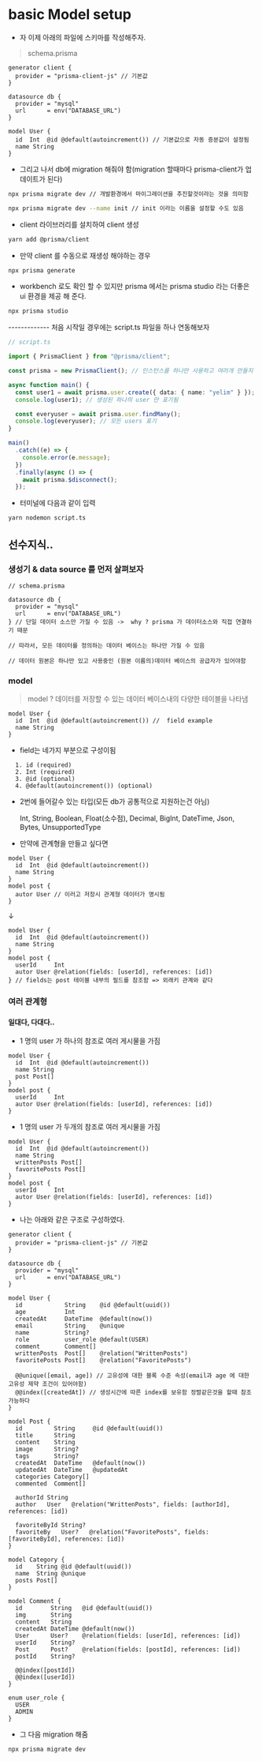 # basic Model setup

- 자 이제 아래의 파일에 스키마를 작성해주자.

> schema.prisma

```prisma
generator client {
  provider = "prisma-client-js" // 기본값
}

datasource db {
  provider = "mysql"
  url      = env("DATABASE_URL")
}

model User {
  id  Int  @id @default(autoincrement()) // 기본값으로 자동 증분값이 설정됨
  name String
}
```

- 그리고 나서 db에 migration 해줘야 함(migration 할때마다 prisma-client가 업데이트가 된다)

```sh
npx prisma migrate dev // 개발환경에서 마이그레이션을 추진할것이라는 것을 의미함

npx prisma migrate dev --name init // init 이라는 이름을 설정할 수도 있음
```

- client 라이브러리를 설치하여 client 생성

```sh
yarn add @prisma/client
```

- 만약 client 를 수동으로 재생성 해야하는 경우

```sh
npx prisma generate
```

- workbench 로도 확인 할 수 있지만 prisma 에서는 prisma studio 라는 더좋은 ui 환경을 제공 해 준다.

```sh
npx prisma studio
```

------------- 처음 시작일 경우에는 script.ts 파일을 하나 연동해보자

```ts
// script.ts

import { PrismaClient } from "@prisma/client";

const prisma = new PrismaClient(); // 인스턴스를 하나만 사용하고 여러개 만들지 않는다..

async function main() {
  const user1 = await prisma.user.create({ data: { name: "yelim" } });
  console.log(user1); // 생성된 하나의 user 만 표기됨

  const everyuser = await prisma.user.findMany();
  console.log(everyuser); // 모든 users 표기
}

main()
  .catch((e) => {
    console.error(e.message);
  })
  .finally(async () => {
    await prisma.$disconnect();
  });
```

- 터미널에 다음과 같이 입력

```sh
yarn nodemon script.ts
```

## 선수지식..

### 생성기 & data source 를 먼저 살펴보자

```prisma
// schema.prisma

datasource db {
  provider = "mysql"
  url      = env("DATABASE_URL")
} // 단일 데이터 소스만 가질 수 있음 ->  why ? prisma 가 데이터소스와 직접 연결하기 때문

// 따라서, 모든 데이터를 정의하는 데이터 베이스는 하나만 가질 수 있음

// 데이터 원본은 하나만 있고 사용중인 (원본 이름의)데이터 베이스의 공급자가 있어야함
```

### model

> model ?
> 데이터를 저장할 수 있는 데이터 베이스내의 다양한 테이블을 나타냄

```prisma
model User {
  id  Int  @id @default(autoincrement()) //  field example
  name String
}

```

- field는 네가지 부분으로 구성이됨

```
  1. id (required)
  2. Int (required)
  3. @id (optional)
  4. @default(autoincrement()) (optional)
```

- 2번에 들어갈수 있는 타입(모든 db가 공통적으로 지원하는건 아님)

  Int, String, Boolean, Float(소수점), Decimal, BigInt, DateTime, Json, Bytes, UnsupportedType

- 만약에 관계형을 만들고 싶다면

```prisma
model User {
  id  Int  @id @default(autoincrement())
  name String
}
model post {
  autor User // 이러고 저장시 관계형 데이터가 명시됨
}
```

↓

```prisma
model User {
  id  Int  @id @default(autoincrement())
  name String
}
model post {
  userId     Int
  autor User @relation(fields: [userId], references: [id])
} // fields는 post 테이블 내부의 필드를 참조함 => 외래키 관계와 같다
```

### 여러 관계형

#### 일대다, 다대다..

- 1 명의 user 가 하나의 참조로 여러 게시물을 가짐

```prisma
model User {
  id  Int  @id @default(autoincrement())
  name String
  post Post[]
}
model post {
  userId     Int
  autor User @relation(fields: [userId], references: [id])
}
```

- 1 명의 user 가 두개의 참조로 여러 게시물을 가짐

```prisma
model User {
  id  Int  @id @default(autoincrement())
  name String
  writtenPosts Post[]
  favoritePosts Post[]
}
model post {
  userId     Int
  autor User @relation(fields: [userId], references: [id])
}
```

- 나는 아래와 같은 구조로 구성하였다.

```prisma
generator client {
  provider = "prisma-client-js" // 기본값
}

datasource db {
  provider = "mysql"
  url      = env("DATABASE_URL")
}

model User {
  id            String    @id @default(uuid())
  age           Int
  createdAt     DateTime  @default(now())
  email         String    @unique
  name          String?
  role          user_role @default(USER)
  comment       Comment[]
  writtenPosts  Post[]    @relation("WrittenPosts")
  favoritePosts Post[]    @relation("FavoritePosts")

  @@unique([email, age]) // 고유성에 대한 블록 수준 속성(email과 age 에 대한 고유성 제약 조건이 있어야함)
  @@index([createdAt]) // 생성시간에 따른 index를 보유함 정렬같은것을 할때 참조 가능하다
}

model Post {
  id         String     @id @default(uuid())
  title      String
  content    String
  image      String?
  tags       String?
  createdAt  DateTime   @default(now())
  updatedAt  DateTime   @updatedAt
  categories Category[]
  commented  Comment[]

  authorId String
  author   User   @relation("WrittenPosts", fields: [authorId], references: [id])

  favoriteById String?
  favoriteBy   User?   @relation("FavoritePosts", fields: [favoriteById], references: [id])
}

model Category {
  id    String @id @default(uuid())
  name  String @unique
  posts Post[]
}

model Comment {
  id        String   @id @default(uuid())
  img       String
  content   String
  createdAt DateTime @default(now())
  User      User?    @relation(fields: [userId], references: [id])
  userId    String?
  Post      Post?    @relation(fields: [postId], references: [id])
  postId    String?

  @@index([postId])
  @@index([userId])
}

enum user_role {
  USER
  ADMIN
}

```

- 그 다음 migration 해줌

```sh
npx prisma migrate dev
```
